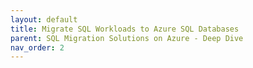 ```yaml
---
layout: default
title: Migrate SQL Workloads to Azure SQL Databases
parent: SQL Migration Solutions on Azure - Deep Dive
nav_order: 2
---
```


